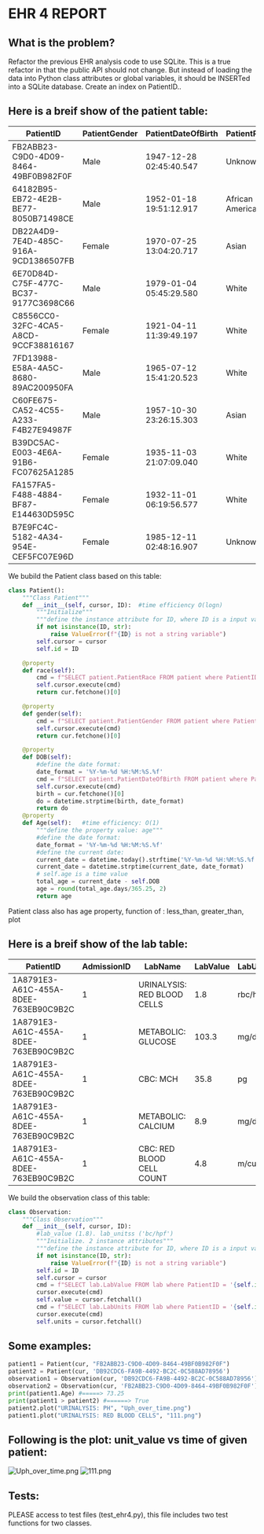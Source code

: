 # EHR 4 REPORT
## What is the problem?
Refactor the previous EHR analysis code to use SQLite. This is a true refactor in that the public API should not change. But instead of loading the data into Python class attributes or global variables, it should be INSERTed into a SQLite database. Create an index on PatientID..  
## Here is a breif show of the patient table:
|PatientID                           |PatientGender|PatientDateOfBirth     |PatientRace     |PatientMaritalStatus|PatientLanguage|PatientPopulationPercentageBelowPoverty|
|------------------------------------|-------------|-----------------------|----------------|--------------------|---------------|---------------------------------------|
|FB2ABB23-C9D0-4D09-8464-49BF0B982F0F|Male         |1947-12-28 02:45:40.547|Unknown         |Married             |Icelandic      |18.08                                  |
|64182B95-EB72-4E2B-BE77-8050B71498CE|Male         |1952-01-18 19:51:12.917|African American|Separated           |English        |13.03                                  |
|DB22A4D9-7E4D-485C-916A-9CD1386507FB|Female       |1970-07-25 13:04:20.717|Asian           |Married             |English        |6.67                                   |
|6E70D84D-C75F-477C-BC37-9177C3698C66|Male         |1979-01-04 05:45:29.580|White           |Married             |English        |16.09                                  |
|C8556CC0-32FC-4CA5-A8CD-9CCF38816167|Female       |1921-04-11 11:39:49.197|White           |Married             |English        |18.2                                   |
|7FD13988-E58A-4A5C-8680-89AC200950FA|Male         |1965-07-12 15:41:20.523|White           |Married             |Spanish        |12.41                                  |
|C60FE675-CA52-4C55-A233-F4B27E94987F|Male         |1957-10-30 23:26:15.303|Asian           |Married             |Spanish        |12.8                                   |
|B39DC5AC-E003-4E6A-91B6-FC07625A1285|Female       |1935-11-03 21:07:09.040|White           |Married             |English        |15.31                                  |
|FA157FA5-F488-4884-BF87-E144630D595C|Female       |1932-11-01 06:19:56.577|White           |Single              |English        |16.32                                  |
|B7E9FC4C-5182-4A34-954E-CEF5FC07E96D|Female       |1985-12-11 02:48:16.907|Unknown         |Single              |English        |11.43                                  |

We bubild the Patient class based on this table:

```python
class Patient():
    """Class Patient"""
    def __init__(self, cursor, ID):  #time efficiency O(logn)
        """Initialize"""
        """define the instance attribute for ID, where ID is a input value"""
        if not isinstance(ID, str):
            raise ValueError(f"{ID} is not a string variable")
        self.cursor = cursor
        self.id = ID

    @property
    def race(self):
        cmd = f"SELECT patient.PatientRace FROM patient where PatientID = '{self.id}'"
        self.cursor.execute(cmd)
        return cur.fetchone()[0]

    @property
    def gender(self):
        cmd = f"SELECT patient.PatientGender FROM patient where PatientID = '{self.id}'"
        self.cursor.execute(cmd)
        return cur.fetchone()[0]

    @property
    def DOB(self):
        #define the date format:
        date_format = '%Y-%m-%d %H:%M:%S.%f'
        cmd = f"SELECT patient.PatientDateOfBirth FROM patient where PatientID = '{self.id}'"
        self.cursor.execute(cmd)
        birth = cur.fetchone()[0]
        do = datetime.strptime(birth, date_format)
        return do
    @property
    def Age(self):   #time efficiency: O(1)
        """define the property value: age"""
        #define the date format:
        date_format = '%Y-%m-%d %H:%M:%S.%f'
        #define the current date:
        current_date = datetime.today().strftime('%Y-%m-%d %H:%M:%S.%f')
        current_date = datetime.strptime(current_date, date_format)
        # self.age is a time value
        total_age = current_date - self.DOB
        age = round(total_age.days/365.25, 2)
        return age
```
Patient class also has age property, function of : less_than, greater_than, plot
## Here is a breif show of the lab table:
|PatientID                           |AdmissionID|LabName                      |LabValue|LabUnits|LabDateTime            |
|------------------------------------|-----------|-----------------------------|--------|--------|-----------------------|
|1A8791E3-A61C-455A-8DEE-763EB90C9B2C|1          |URINALYSIS: RED BLOOD CELLS  |1.8     |rbc/hpf |1992-07-01 01:36:17.910|
|1A8791E3-A61C-455A-8DEE-763EB90C9B2C|1          |METABOLIC: GLUCOSE           |103.3   |mg/dL   |1992-06-30 09:35:52.383|
|1A8791E3-A61C-455A-8DEE-763EB90C9B2C|1          |CBC: MCH                     |35.8    |pg      |1992-06-30 03:50:11.777|
|1A8791E3-A61C-455A-8DEE-763EB90C9B2C|1          |METABOLIC: CALCIUM           |8.9     |mg/dL   |1992-06-30 12:09:46.107|
|1A8791E3-A61C-455A-8DEE-763EB90C9B2C|1          |CBC: RED BLOOD CELL COUNT    |4.8     |m/cumm  |1992-07-01 01:31:08.677|

We build the observation class of this table:

```python
class Observation:
    """Class Observation"""
    def __init__(self, cursor, ID): 
        #lab_value (1.8). lab_unitss ('bc/hpf')
        """Initialize. 2 instance attributes"""
        """define the instance attribute for ID, where ID is a input value"""
        if not isinstance(ID, str):
            raise ValueError(f"{ID} is not a string variable")
        self.id = ID
        self.cursor = cursor
        cmd = f"SELECT lab.LabValue FROM lab where PatientID = '{self.id}'"
        cursor.execute(cmd)
        self.value = cursor.fetchall()
        cmd = f"SELECT lab.LabUnits FROM lab where PatientID = '{self.id}'"
        cursor.execute(cmd)
        self.units = cursor.fetchall()
```
## Some examples:

```python
patient1 = Patient(cur, "FB2ABB23-C9D0-4D09-8464-49BF0B982F0F")
patient2 = Patient(cur, 'DB92CDC6-FA9B-4492-BC2C-0C588AD78956')
observation1 = Observation(cur, 'DB92CDC6-FA9B-4492-BC2C-0C588AD78956')
observation2 = Observation(cur, 'FB2ABB23-C9D0-4D09-8464-49BF0B982F0F')
print(patient1.Age) #=====> 73.25
print(patient1 > patient2) #======> True
patient2.plot("URINALYSIS: PH", "Uph_over_time.png")
patient1.plot("URINALYSIS: RED BLOOD CELLS", "111.png")
```

## Following is the plot: unit_value vs time of given patient:
![Uph_over_time.png](https://i.loli.net/2021/03/30/8akPAsTFCYWQtvx.png)
![111.png](https://i.loli.net/2021/03/30/LNJ41EVzDyIXtj5.png)

## Tests:
PLEASE access to test files (test_ehr4.py), this file includes two test functions for two classes.